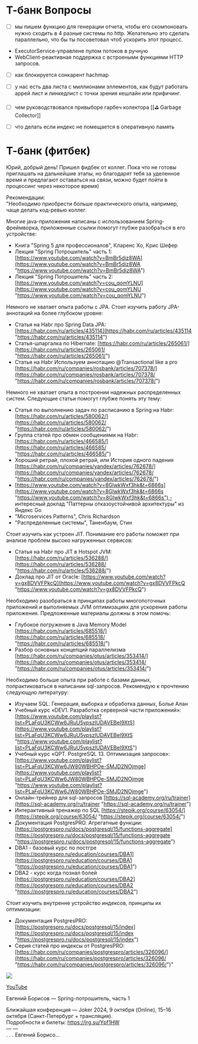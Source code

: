 # Т-банк Вопросы
- [ ] мы пишем функцию для генерации отчета, чтобы его скомпоновать нужно сходить в 4 разные системы по http. Желательно это сделать параллельно, что бы ты посоветовал чтоб ускорить этот процесс.
- ExecutorService-управлене пулом потоков в ручную
- WebClient-реактивная поддержка с встроеными функциями HTTP запросов.
- [ ] как блокируется сонкарент hachmap
- [ ] у нас есть два листа с миллионами эллементов, как будут работать аррей лист и линкедлист с точки зрения кешлайн или прифичинг.
- [ ] чем руководствовался привыборе гарбеч колектора  [[⛳️ Garbage Collector]]
- [ ] что делать если индекс не помещается в оперативную память


# Т-банк (фитбек)
Юрий, добрый день! Пришел фидбек от коллег. Пока что не готовы приглашать на дальнейшие этапы, но благодарят тебя за уделенное время и предлагают оставаться на связи, можно будет пойти в процессинг через некоторое время)  
  
Рекомендации:  
"Необходимо приобрести больше практического опыта, например, чаще делать код-ревью коллег.  
  
Многие java-приложения написаны с использованием Spring-фреймворка, приложенные ссылки помогут глубже разобраться в его устройстве:  
- Книга "Spring 5 для профессионалов", Кларенс Хо, Крис Шефер  
- Лекция "Spring Потрошитель" часть 1: [https://www.youtube.com/watch?v=BmBr5diz8WA](https://www.youtube.com/watch?v=BmBr5diz8WA "https://www.youtube.com/watch?v=BmBr5diz8WA")  
- Лекция "Spring Потрошитель" часть 2: [https://www.youtube.com/watch?v=cou_qomYLNU](https://www.youtube.com/watch?v=cou_qomYLNU "https://www.youtube.com/watch?v=cou_qomYLNU")  
  
Немного не хватает опыта работы с JPA. Стоит изучить работу JPA-аннотаций на более глубоком уровне:  
- Статья на Habr про Spring Data JPA: [https://habr.com/ru/articles/435114](https://habr.com/ru/articles/435114 "https://habr.com/ru/articles/435114")  
- Статья-шпаргалка по Hibernate: [https://habr.com/ru/articles/265061/](https://habr.com/ru/articles/265061/ "https://habr.com/ru/articles/265061/")  
- Статья на Habr Используем аннотацию @Transactional like a pro [https://habr.com/ru/companies/rosbank/articles/707378/](https://habr.com/ru/companies/rosbank/articles/707378/ "https://habr.com/ru/companies/rosbank/articles/707378/")  
  
Немного не хватает опыта в построении надежных распределенных систем. Следующие статьи помогут глубже понять эту тему:  
- Статья по выполнению задач по расписанию в Spring на Habr: [https://habr.com/ru/articles/580062/](https://habr.com/ru/articles/580062/ "https://habr.com/ru/articles/580062/")  
- Группа статей про обмен сообщениями на Habr: [https://habr.com/ru/articles/466585/](https://habr.com/ru/articles/466585/ "https://habr.com/ru/articles/466585/")  
- Хороший ретрай, плохой ретрай, или История одного падения [https://habr.com/ru/companies/yandex/articles/762678/](https://habr.com/ru/companies/yandex/articles/762678/ "https://habr.com/ru/companies/yandex/articles/762678/")  
- [https://www.youtube.com/watch?v=8GlwkWxf3hk&t=6866s](https://www.youtube.com/watch?v=8GlwkWxf3hk&t=6866s "https://www.youtube.com/watch?v=8GlwkWxf3hk&t=6866s") - интересный доклад "Паттерны отказоустойчивой архитектуры" из Яндекс Go  
- "Microservices Patterns", Chris Richardson  
- "Распределенные системы", Таненбаум, Стин  
  
Стоит изучить как устроен JIT. Понимание его работы поможет при анализе проблем высоко нагруженных сервисов:  
- Статья на Habr про JIT в Hotspot JVM: [https://habr.com/ru/articles/536288/](https://habr.com/ru/articles/536288/ "https://habr.com/ru/articles/536288/")  
- Доклад про JIT от Oracle: [https://www.youtube.com/watch?v=gx8DVVFPkcQ](https://www.youtube.com/watch?v=gx8DVVFPkcQ "https://www.youtube.com/watch?v=gx8DVVFPkcQ")  
  
Необходимо разобраться в принципах работы многопоточных приложений и выполняемых JVM оптимизациях для ускорения работы приложения. Предложенные материалы должны в этом помочь:  
- Глубокое погружение в Java Memory Model [https://habr.com/ru/articles/685518/](https://habr.com/ru/articles/685518/ "https://habr.com/ru/articles/685518/")  
- Разбор основных концепций параллелизма [https://habr.com/ru/companies/otus/articles/353414/](https://habr.com/ru/companies/otus/articles/353414/ "https://habr.com/ru/companies/otus/articles/353414/")  
  
Необходимо больше опыта при работе с базами данных, попрактиковаться в написании sql-запросов. Рекомендую к прочтению следующую литературу:  
- Изучаем SQL. Генерация, выборка и обработка данных, Болье Алан  
- Учебный курс «DEV1. Разработка серверной части приложений»: [https://www.youtube.com/playlist?list=PLaFqU3KCWw6JRuU5vpszIUDAVEBeI9XtS](https://www.youtube.com/playlist?list=PLaFqU3KCWw6JRuU5vpszIUDAVEBeI9XtS "https://www.youtube.com/playlist?list=PLaFqU3KCWw6JRuU5vpszIUDAVEBeI9XtS")  
- Учебный курс «QPT. PostgreSQL 13. Оптимизация запросов»: [https://www.youtube.com/playlist?list=PLaFqU3KCWw6JW80WBHPOe-SMJD2NOjmge](https://www.youtube.com/playlist?list=PLaFqU3KCWw6JW80WBHPOe-SMJD2NOjmge "https://www.youtube.com/playlist?list=PLaFqU3KCWw6JW80WBHPOe-SMJD2NOjmge")  
- Онлайн-трейнер для sql-запросов [https://sql-academy.org/ru/trainer](https://sql-academy.org/ru/trainer "https://sql-academy.org/ru/trainer")  
- Интерактивный тренажер по SQL [https://stepik.org/course/63054/](https://stepik.org/course/63054/ "https://stepik.org/course/63054/")  
- Документация PostgresPRO. Агрегатные функции: [https://postgrespro.ru/docs/postgresql/15/functions-aggregate](https://postgrespro.ru/docs/postgresql/15/functions-aggregate "https://postgrespro.ru/docs/postgresql/15/functions-aggregate")  
- DBA1 - базовый курс по постгре [https://postgrespro.ru/education/courses/DBA1](https://postgrespro.ru/education/courses/DBA1 "https://postgrespro.ru/education/courses/DBA1")  
- DBA2 - курс когда познал болей [https://postgrespro.ru/education/courses/DBA2](https://postgrespro.ru/education/courses/DBA2 "https://postgrespro.ru/education/courses/DBA2")  
  
Стоит изучить внутренне устройство индексов, принципы их оптимизации:  
- Документация PostgresPRO: [https://postgrespro.ru/docs/postgresql/15/index](https://postgrespro.ru/docs/postgresql/15/index "https://postgrespro.ru/docs/postgresql/15/index")  
- Серия статей про индексы от PostgresPRO: [https://habr.com/ru/companies/postgrespro/articles/326096/](https://habr.com/ru/companies/postgrespro/articles/326096/ "https://habr.com/ru/companies/postgrespro/articles/326096/")"

![](blob:https://web.telegram.org/d7d59541-eb5e-4fe6-b24c-217f1d0aecaf)


[YouTube](https://www.youtube.com/watch?v=BmBr5diz8WA "https://www.youtube.com/watch?v=BmBr5diz8WA")

Евгений Борисов — Spring-потрошитель, часть 1

Ближайшая конференция — Joker 2024, 9 октября (Online), 15–16 октября (Санкт-Петербург + трансляция).  
Подробности и билеты: https://jrg.su/Ypf1HW  
— —  
. . . Евгений Борисо...